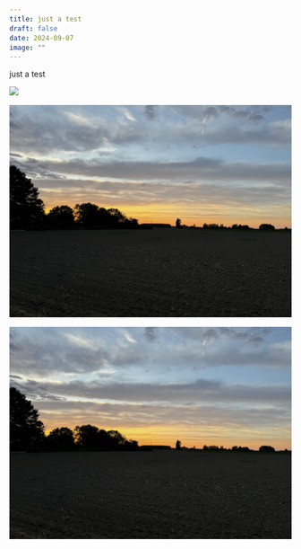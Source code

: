 ```yaml
---
title: just a test
draft: false
date: 2024-09-07
image: ""
---
```

just a test

![](/img/24-09-02-16-54-21-2501.jpg)

![](/img/24-08-29-20-32-05-2484.jpg)

![](/img/24-08-29-20-32-05-2484.jpg)

![]()
